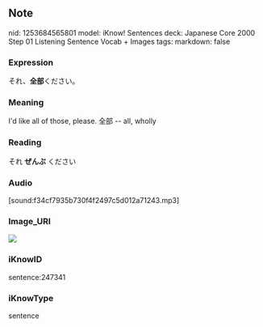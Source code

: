 ## Note
nid: 1253684565801
model: iKnow! Sentences
deck: Japanese Core 2000 Step 01 Listening Sentence Vocab + Images
tags: 
markdown: false

### Expression
<!DOCTYPE html>
<title></title>
それ、<b>全部</b>ください。



### Meaning
I'd like all of those, please.
全部 -- all, wholly

### Reading
<!DOCTYPE html>
<title></title>
それ <b>ぜんぶ</b> ください



### Audio
[sound:f34cf7935b730f4f2497c5d012a71243.mp3]

### Image_URI
<!DOCTYPE html>
<title></title>
<img src="185b806e32645fb2dc7ad26137373315.jpg">



### iKnowID
sentence:247341

### iKnowType
sentence
